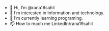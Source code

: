 - 👋 Hi, I’m @rana19sahil
- 👀 I’m interested in Information and technology. 
- 🌱 I’m currently learning programing.
- 📫 How to reach me LinkedIn/rana19sahil

<!---
rana19sahil/rana19sahil is a ✨ special ✨ repository because its `README.md` (this file) appears on your GitHub profile.
You can click the Preview link to take a look at your changes.
--->
